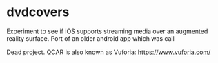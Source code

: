 # dvdcovers
Experiment to see if iOS supports streaming media over an augmented reality surface. Port of an older android app which was call

Dead project. QCAR is also known as Vuforia: https://www.vuforia.com/
